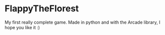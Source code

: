 # FlappyTheFlorest
 My first really complete game. Made in python and with the Arcade library, I hope you like it :)
